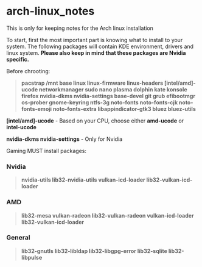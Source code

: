 # arch-linux_notes
This is only for keeping notes for the Arch linux installation

To start, first the most important part is knowing what to install to your system. The following packages will contain KDE environment, drivers and linux system. **Please also keep in mind that these packages are Nvidia specific.**

Before chrooting:

> **pacstrap /mnt base linux linux-firmware linux-headers [intel/amd]-ucode networkmanager sudo nano plasma dolphin kate konsole firefox nvidia-dkms nvidia-settings base-devel git grub efibootmgr os-prober gnome-keyring ntfs-3g noto-fonts noto-fonts-cjk noto-fonts-emoji noto-fonts-extra libappindicator-gtk3 bluez bluez-utils**

**[intel/amd]-ucode** - Based on your CPU, choose either **amd-ucode** or **intel-ucode**

**nvidia-dkms nvidia-settings** - Only for Nvidia


Gaming MUST install packages:

### Nvidia
> **nvidia-utils lib32-nvidia-utils vulkan-icd-loader lib32-vulkan-icd-loader**

### AMD
> **lib32-mesa vulkan-radeon lib32-vulkan-radeon vulkan-icd-loader lib32-vulkan-icd-loader**

### General
> **lib32-gnutls lib32-libldap lib32-libgpg-error lib32-sqlite lib32-libpulse**
